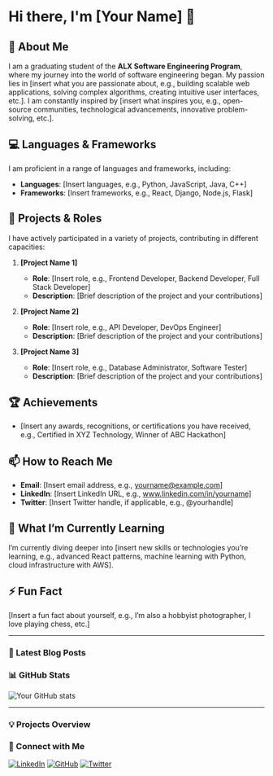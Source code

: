 <!-- GitHub Profile README Template -->

# Hi there, I'm **[Your Name]** 👋

## 🚀 About Me
I am a graduating student of the **ALX Software Engineering Program**, where my journey into the world of software engineering began. My passion lies in [insert what you are passionate about, e.g., building scalable web applications, solving complex algorithms, creating intuitive user interfaces, etc.]. I am constantly inspired by [insert what inspires you, e.g., open-source communities, technological advancements, innovative problem-solving, etc.].

## 💻 Languages & Frameworks
I am proficient in a range of languages and frameworks, including:

- **Languages**: [Insert languages, e.g., Python, JavaScript, Java, C++]
- **Frameworks**: [Insert frameworks, e.g., React, Django, Node.js, Flask]

## 🔨 Projects & Roles
I have actively participated in a variety of projects, contributing in different capacities:

1. **[Project Name 1]**
   - **Role**: [Insert role, e.g., Frontend Developer, Backend Developer, Full Stack Developer]
   - **Description**: [Brief description of the project and your contributions]

2. **[Project Name 2]**
   - **Role**: [Insert role, e.g., API Developer, DevOps Engineer]
   - **Description**: [Brief description of the project and your contributions]

3. **[Project Name 3]**
   - **Role**: [Insert role, e.g., Database Administrator, Software Tester]
   - **Description**: [Brief description of the project and your contributions]

## 🏆 Achievements
- [Insert any awards, recognitions, or certifications you have received, e.g., Certified in XYZ Technology, Winner of ABC Hackathon]

## 📫 How to Reach Me
- **Email**: [Insert email address, e.g., yourname@example.com]
- **LinkedIn**: [Insert LinkedIn URL, e.g., www.linkedin.com/in/yourname]
- **Twitter**: [Insert Twitter handle, if applicable, e.g., @yourhandle]

## 🌱 What I’m Currently Learning
I’m currently diving deeper into [insert new skills or technologies you’re learning, e.g., advanced React patterns, machine learning with Python, cloud infrastructure with AWS].

## ⚡ Fun Fact
[Insert a fun fact about yourself, e.g., I’m also a hobbyist photographer, I love playing chess, etc.]

---

### 📝 Latest Blog Posts
<!-- BLOG-POST-LIST:START -->
<!-- BLOG-POST-LIST:END -->

### 📊 GitHub Stats
![Your GitHub stats](https://github-readme-stats.vercel.app/api?username=yourusername&show_icons=true&theme=radical)

---

### 💡 Projects Overview
<!-- Use markdown or images to create a visual overview of your major projects -->

### 🔗 Connect with Me
[![LinkedIn](https://img.shields.io/badge/LinkedIn-blue?style=for-the-badge&logo=linkedin)](https://www.linkedin.com/in/yourname)
[![GitHub](https://img.shields.io/badge/GitHub-black?style=for-the-badge&logo=github)](https://github.com/yourusername)
[![Twitter](https://img.shields.io/badge/Twitter-blue?style=for-the-badge&logo=twitter)](https://twitter.com/yourhandle)

<!--
**C-Aoudair/C-Aoudair** is a ✨ _special_ ✨ repository because its `README.md` (this file) appears on your GitHub profile.

Here are some ideas to get you started:

- 🔭 I’m currently working on ...
- 🌱 I’m currently learning ...
- 👯 I’m looking to collaborate on ...
- 🤔 I’m looking for help with ...
- 💬 Ask me about ...
- 📫 How to reach me: ...
- 😄 Pronouns: ...
- ⚡ Fun fact: ...
-->
